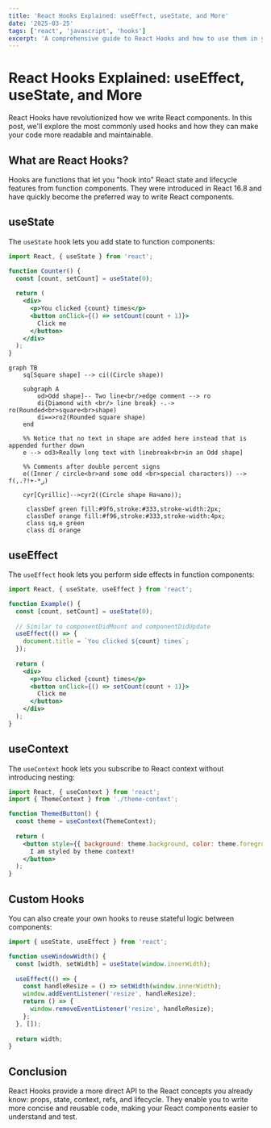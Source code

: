 ```yaml
---
title: 'React Hooks Explained: useEffect, useState, and More'
date: '2025-03-25'
tags: ['react', 'javascript', 'hooks']
excerpt: 'A comprehensive guide to React Hooks and how to use them in your projects'
---
```


# React Hooks Explained: useEffect, useState, and More

React Hooks have revolutionized how we write React components. In this post, we'll explore the most commonly used hooks and how they can make your code more readable and maintainable.

## What are React Hooks?

Hooks are functions that let you "hook into" React state and lifecycle features from function components. They were introduced in React 16.8 and have quickly become the preferred way to write React components.

## useState

The `useState` hook lets you add state to function components:

```jsx
import React, { useState } from 'react';

function Counter() {
  const [count, setCount] = useState(0);
  
  return (
    <div>
      <p>You clicked {count} times</p>
      <button onClick={() => setCount(count + 1)}>
        Click me
      </button>
    </div>
  );
}
```

```mermaid
graph TB
    sq[Square shape] --> ci((Circle shape))

    subgraph A
        od>Odd shape]-- Two line<br/>edge comment --> ro
        di{Diamond with <br/> line break} -.-> ro(Rounded<br>square<br>shape)
        di==>ro2(Rounded square shape)
    end

    %% Notice that no text in shape are added here instead that is appended further down
    e --> od3>Really long text with linebreak<br>in an Odd shape]

    %% Comments after double percent signs
    e((Inner / circle<br>and some odd <br>special characters)) --> f(,.?!+-*ز)

    cyr[Cyrillic]-->cyr2((Circle shape Начало));

     classDef green fill:#9f6,stroke:#333,stroke-width:2px;
     classDef orange fill:#f96,stroke:#333,stroke-width:4px;
     class sq,e green
     class di orange

```

## useEffect

The `useEffect` hook lets you perform side effects in function components:

```jsx
import React, { useState, useEffect } from 'react';

function Example() {
  const [count, setCount] = useState(0);
  
  // Similar to componentDidMount and componentDidUpdate
  useEffect(() => {
    document.title = `You clicked ${count} times`;
  });
  
  return (
    <div>
      <p>You clicked {count} times</p>
      <button onClick={() => setCount(count + 1)}>
        Click me
      </button>
    </div>
  );
}
```

## useContext

The `useContext` hook lets you subscribe to React context without introducing nesting:

```jsx
import React, { useContext } from 'react';
import { ThemeContext } from './theme-context';

function ThemedButton() {
  const theme = useContext(ThemeContext);
  
  return (
    <button style={{ background: theme.background, color: theme.foreground }}>
      I am styled by theme context!
    </button>
  );
}
```

## Custom Hooks

You can also create your own hooks to reuse stateful logic between components:

```jsx
import { useState, useEffect } from 'react';

function useWindowWidth() {
  const [width, setWidth] = useState(window.innerWidth);
  
  useEffect(() => {
    const handleResize = () => setWidth(window.innerWidth);
    window.addEventListener('resize', handleResize);
    return () => {
      window.removeEventListener('resize', handleResize);
    };
  }, []);
  
  return width;
}
```

## Conclusion

React Hooks provide a more direct API to the React concepts you already know: props, state, context, refs, and lifecycle. They enable you to write more concise and reusable code, making your React components easier to understand and test.
